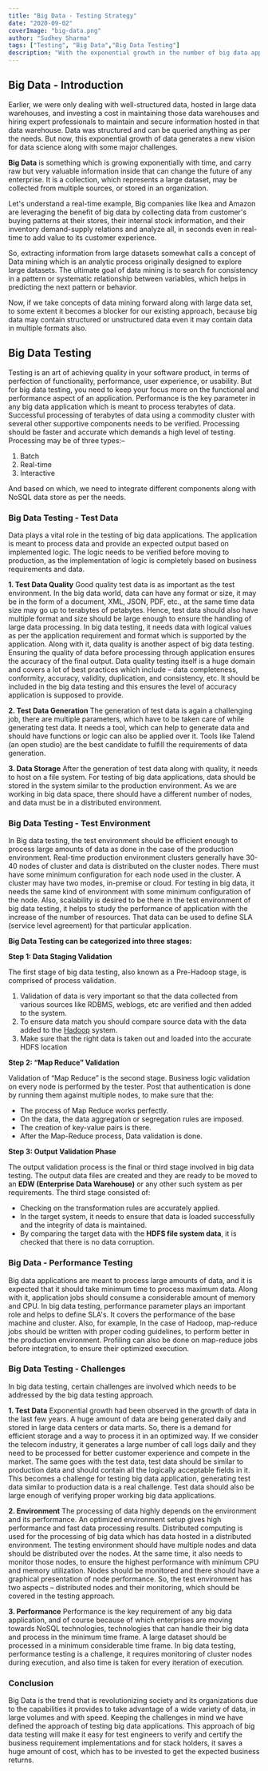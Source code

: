 ```yaml
---
title: "Big Data - Testing Strategy"
date: "2020-09-02"
coverImage: "big-data.png"
author: "Sudhey Sharma"
tags: ["Testing", "Big Data","Big Data Testing"]
description: "With the exponential growth in the number of big data applications in the world, Testing in big data applications is related to database, infrastructure and performance testing and functional testing. This blog guides what should be the strategy for testing Big Data applications."
---
```

## Big Data - Introduction
  Earlier, we were only dealing with well-structured data, hosted in large data warehouses, and investing a cost in maintaining those data warehouses and hiring expert professionals to maintain and secure information hosted in that data warehouse. Data was structured and can be queried anything as per the needs. But now, this exponential growth of data generates a new vision for data science along with some major challenges.

  **Big Data** is something which is growing exponentially with time, and carry raw but very valuable information inside that can change the future of any enterprise. It is a collection, which represents a large dataset, may be collected from multiple sources, or stored in an organization.

  Let's understand a real-time example, Big companies like Ikea and Amazon are leveraging the benefit of big data by collecting data from customer's buying patterns at their stores, their internal stock information, and their inventory demand-supply relations and analyze all, in seconds even in real-time to add value to its customer experience. 

  So, extracting information from large datasets somewhat calls a concept of Data mining which is an analytic process originally designed to explore large datasets. The ultimate goal of data mining is to search for consistency in a pattern or systematic relationship between variables, which helps in predicting the next pattern or behavior. 

  Now, if we take concepts of data mining forward along with large data set, to some extent it becomes a blocker for our existing approach, because big data may contain structured or unstructured data even it may contain data in multiple formats also.

## Big Data Testing
  Testing is an art of achieving quality in your software product, in terms of perfection of functionality, performance, user experience, or usability. But for big data testing, you need to keep your focus more on the functional and performance aspect of an application. Performance is the key parameter in any big data application which is meant to process terabytes of data. Successful processing of terabytes of data using a commodity cluster with several other supportive components needs to be verified. Processing should be faster and accurate which demands a high level of testing.       
  Processing may be of three types:– 

 1. Batch
 2. Real-time
 3. Interactive

And based on which, we need to integrate different components along with NoSQL data store as per the needs.

### Big Data Testing - Test Data
  Data plays a vital role in the testing of big data applications. The application is meant to process data and provide an expected output based on implemented logic. The logic needs to be verified before moving to production, as the implementation of logic is completely based on business requirements and data.

**1. Test Data Quality**
  Good quality test data is as important as the test environment. In the big data world, data can have any format or size, it may be in the form of a document, XML, JSON, PDF, etc., at the same time data size may go up to terabytes of petabytes. Hence, test data should also have multiple format and size should be large enough to ensure the handling of large data processing. In big data testing, it needs data with logical values as per the application requirement and format which is supported by the application. 
  Along with it, data quality is another aspect of big data testing. Ensuring the quality of data before processing through application ensures the accuracy of the final output. Data quality testing itself is a huge domain and covers a lot of best practices which include – data completeness, conformity, accuracy, validity, duplication, and consistency, etc. It should be included in the big data testing and this ensures the level of accuracy application is supposed to provide.

**2. Test Data Generation**
  The generation of test data is again a challenging job, there are multiple parameters, which have to be taken care of while generating test data. It needs a tool, which can help to generate data and should have functions or logic can also be applied over it. Tools like Talend (an open studio) are the best candidate to fulfill the requirements of data generation.

**3. Data Storage**
  After the generation of test data along with quality, it needs to host on a file system. For testing of big data applications, data should be stored in the system similar to the production environment. As we are working in big data space, there should have a different number of nodes, and data must be in a distributed environment.

### Big Data Testing - Test Environment
  In Big data testing, the test environment should be efficient enough to process large amounts of data as done in the case of the production environment. Real-time production environment clusters generally have 30-40 nodes of cluster and data is distributed on the cluster nodes. There must have some minimum configuration for each node used in the cluster. A cluster may have two modes, in-premise or cloud. For testing in big data, it needs the same kind of environment with some minimum configuration of the node.
  Also, scalability is desired to be there in the test environment of big data testing, it helps to study the performance of application with the increase of the number of resources. That data can be used to define SLA (service level agreement) for that particular application.

**Big Data Testing can be categorized into three stages:**

**Step 1: Data Staging Validation**

The first stage of big data testing, also known as a Pre-Hadoop stage, is comprised of process validation.

1.  Validation of data is very important so that the data collected from various sources like RDBMS, weblogs, etc are verified and then added to the system.
2.  To ensure data match you should compare source data with the data added to the  [Hadoop](https://en.wikipedia.org/wiki/Apache_Hadoop)  system.
3.  Make sure that the right data is taken out and loaded into the accurate HDFS location

**Step 2: “Map Reduce” Validation**

Validation of “Map Reduce” is the second stage. Business logic validation on every node is performed by the tester. Post that authentication is done by running them against multiple nodes, to make sure that the:

-   The process of Map Reduce works perfectly.
-   On the data, the data aggregation or segregation rules are imposed.
-   The creation of key-value pairs is there.
-   After the Map-Reduce process, Data validation is done.

**Step 3: Output Validation Phase**

The output validation process is the final or third stage involved in big data testing. The output data files are created and they are ready to be moved to an  **EDW (Enterprise Data Warehouse)**  or any other such system as per requirements. The third stage consisted of:

-   Checking on the transformation rules are accurately applied.
-   In the target system, it needs to ensure that data is loaded successfully and the integrity of data is maintained.
-   By comparing the target data with the  **HDFS file system data**, it is checked that there is no data corruption.

### Big Data - Performance Testing
  Big data applications are meant to process large amounts of data, and it is expected that it should take minimum time to process maximum data. Along with it, application jobs should consume a considerable amount of memory and CPU. In big data testing, performance parameter plays an important role and helps to define SLA's. It covers the performance of the base machine and cluster. Also, for example, In the case of Hadoop, map-reduce jobs should be written with proper coding guidelines, to perform better in the production environment. Profiling can also be done on map-reduce jobs before integration, to ensure their optimized execution.

### Big Data Testing - Challenges
  In big data testing, certain challenges are involved which needs to be addressed by the big data testing approach.

**1. Test Data**
  Exponential growth had been observed in the growth of data in the last few years. A huge amount of data are being generated daily and stored in large data centers or data marts. So, there is a demand for efficient storage and a way to process it in an optimized way. If we consider the telecom industry, it generates a large number of call logs daily and they need to be processed for better customer experience and compete in the market. The same goes with the test data, test data should be similar to production data and should contain all the logically acceptable fields in it. 
  This becomes a challenge for testing big data application, generating test data similar to production data is a real challenge. Test data should also be large enough of verifying proper working big data applications.

**2. Environment**
  The processing of data highly depends on the environment and its performance. An optimized environment setup gives high performance and fast data processing results. Distributed computing is used for the processing of big data which has data hosted in a distributed environment. The testing environment should have multiple nodes and data should be distributed over the nodes. At the same time, it also needs to monitor those nodes, to ensure the highest performance with minimum CPU and memory utilization. Nodes should be monitored and there should have a graphical presentation of node performance. So, the test environment has two aspects – distributed nodes and their monitoring, which should be covered in the testing approach.

**3. Performance**
  Performance is the key requirement of any big data application, and of course because of which enterprises are moving towards NoSQL technologies, technologies that can handle their big data and process in the minimum time frame. A large dataset should be processed in a minimum considerable time frame. In big data testing, performance testing is a challenge, it requires monitoring of cluster nodes during execution, and also time is taken for every iteration of execution.

### Conclusion
  Big Data is the trend that is revolutionizing society and its organizations due to the capabilities it provides to take advantage of a wide variety of data, in large volumes and with speed. Keeping the challenges in mind we have defined the approach of testing big data applications. This approach of big data testing will make it easy for test engineers to verify and certify the business requirement implementations and for stack holders, it saves a huge amount of cost, which has to be invested to get the expected business returns.
